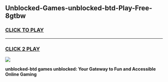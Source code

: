 
## Unblocked-Games-unblocked-btd-Play-Free-8gtbw
<h3>
<a href="https://premium76.site?title=unblocked-btd&ref=23A">CLICK TO PLAY</a></h3>
<hr>

<h3>
<a href="https://premium76.site?title=unblocked-btd&ref=23A">CLICK 2 PLAY</a>
  
</h3>

<a href="https://premium76.site?title=unblocked-btd&ref=23A"><img src="https://clearcache.store/games.png"></a>


**unblocked-btd games unblocked: Your Gateway to Fun and Accessible Online Gaming**
